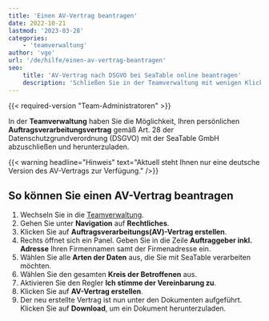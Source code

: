 ```yaml
---
title: 'Einen AV-Vertrag beantragen'
date: 2022-10-21
lastmod: '2023-03-28'
categories:
    - 'teamverwaltung'
author: 'vge'
url: '/de/hilfe/einen-av-vertrag-beantragen'
seo:
    title: 'AV-Vertrag nach DSGVO bei SeaTable online beantragen'
    description: 'Schließen Sie in der Teamverwaltung mit wenigen Klicks Ihren AV-Vertrag nach DSGVO ab, laden Sie ihn als PDF herunter und bleiben Sie datenschutzkonform.'
---
```


{{< required-version "Team-Administratoren" >}}

In der **Teamverwaltung** haben Sie die Möglichkeit, Ihren persönlichen **Auftragsverarbeitungsvertrag** gemäß Art. 28 der Datenschutzgrundverordnung (DSGVO) mit der SeaTable GmbH abzuschließen und herunterzuladen.

{{< warning  headline="Hinweis"  text="Aktuell steht Ihnen nur eine deutsche Version des AV-Vertrags zur Verfügung." />}}

## So können Sie einen AV-Vertrag beantragen

1. Wechseln Sie in die [Teamverwaltung](https://account.seatable.com).
2. Gehen Sie unter **Navigation** auf **Rechtliches**.
3. Klicken Sie auf **Auftragsverarbeitungs(AV)-Vertrag erstellen**.
4. Rechts öffnet sich ein Panel. Geben Sie in die Zeile **Auftraggeber inkl. Adresse** Ihren Firmennamen samt der Firmenadresse ein.
5. Wählen Sie alle **Arten der Daten** aus, die Sie mit SeaTable verarbeiten möchten.
6. Wählen Sie den gesamten **Kreis der Betroffenen** aus.
7. Aktivieren Sie den Regler **Ich stimme der Vereinbarung zu**.
8. Klicken Sie auf **AV-Vertrag erstellen**.
9. Der neu erstellte Vertrag ist nun unter den Dokumenten aufgeführt. Klicken Sie auf **Download**, um ein Dokument herunterzuladen.

